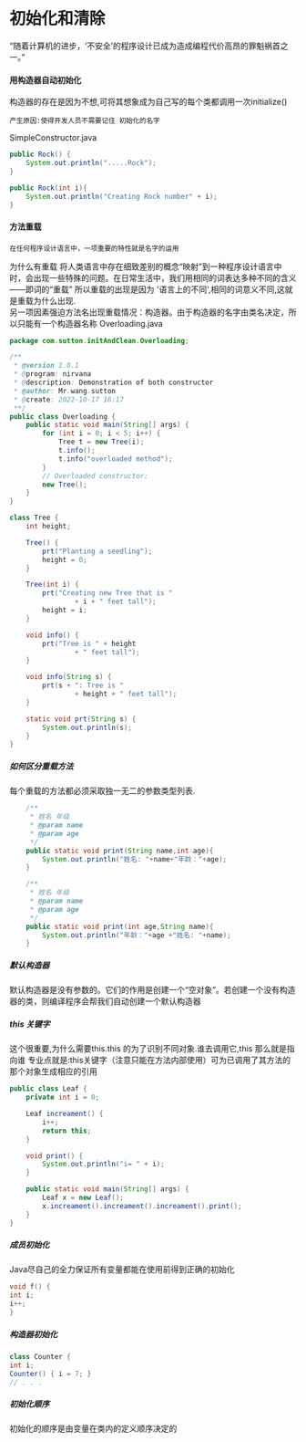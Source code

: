# 初始化和清除
“随着计算机的进步，‘不安全’的程序设计已成为造成编程代价高昂的罪魁祸首之一。”


#### 用构造器自动初始化
构造器的存在是因为不想,可将其想象成为自己写的每个类都调用一次initialize()
~~~
产生原因:使得开发人员不需要记住 初始化的名字
~~~
SimpleConstructor.java
```java
public Rock() {
    System.out.println(".....Rock");
}

public Rock(int i){
    System.out.println("Creating Rock number" + i);
}
````

#### 方法重载
~~~
在任何程序设计语言中，一项重要的特性就是名字的运用
~~~
为什么有重载
将人类语言中存在细致差别的概念“映射”到一种程序设计语言中时，会出现一些特殊的问题。在日常生活中，我们用相同的词表达多种不同的含义——即词的“重载”
所以重载的出现是因为 '语言上的不同',相同的词意义不同,这就是重载为什么出现.<br />
另一项因素强迫方法名出现重载情况：构造器。由于构造器的名字由类名决定，所以只能有一个构造器名称
Overloading.java
```java
package com.sutton.initAndClean.Overloading;

/**
 * @version 1.0.1
 * @program: nirvana
 * @description: Demonstration of both constructor
 * @author: Mr.wang.sutton
 * @create: 2022-10-17 16:17
 **/
public class Overloading {
    public static void main(String[] args) {
        for (int i = 0; i < 5; i++) {
            Tree t = new Tree(i);
            t.info();
            t.info("overloaded method");
        }
        // Overloaded constructor:
        new Tree();
    }
}

class Tree {
    int height;

    Tree() {
        prt("Planting a seedling");
        height = 0;
    }

    Tree(int i) {
        prt("Creating new Tree that is "
                + i + " feet tall");
        height = i;
    }

    void info() {
        prt("Tree is " + height
                + " feet tall");
    }

    void info(String s) {
        prt(s + ": Tree is "
                + height + " feet tall");
    }

    static void prt(String s) {
        System.out.println(s);
    }
}
```

##### 如何区分重载方法
每个重载的方法都必须采取独一无二的参数类型列表.
```java
    /**
     * 姓名 年级
     * @param name
     * @param age
     */
    public static void print(String name,int age){
        System.out.println("姓名: "+name+"年龄："+age);
    }

    /**
     * 姓名 年级
     * @param name
     * @param age
     */
    public static void print(int age,String name){
        System.out.println("年龄："+age +"姓名: "+name);
    }
```

##### 默认构造器
默认构造器是没有参数的。它们的作用是创建一个“空对象”。若创建一个没有构造器的类，则编译程序会帮我们自动创建一个默认构造器


##### this 关键字
这个很重要,为什么需要this.this 的为了识别不同对象.谁去调用它,this 那么就是指向谁
专业点就是:this关键字（注意只能在方法内部使用）可为已调用了其方法的那个对象生成相应的引用
```java
public class Leaf {
    private int i = 0;

    Leaf increament() {
        i++;
        return this;
    }

    void print() {
        System.out.println("i= " + i);
    }

    public static void main(String[] args) {
        Leaf x = new Leaf();
        x.increament().increament().increament().print();
    }
}

```

##### 成员初始化
Java尽自己的全力保证所有变量都能在使用前得到正确的初始化
```java
void f() {
int i;
i++;
}
```

##### 构造器初始化
```java
class Counter {
int i;
Counter() { i = 7; }
// . . .
```

##### 初始化顺序
初始化的顺序是由变量在类内的定义顺序决定的